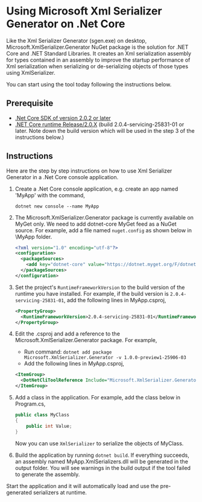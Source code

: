 # Using Microsoft Xml Serializer Generator on .Net Core

Like the Xml Serializer Generator (sgen.exe) on desktop, Microsoft.XmlSerializer.Generator NuGet package is the solution for .NET Core and .NET Standard Libraries. It creates an Xml serialization assembly for types contained in an assembly to improve the startup performance of Xml serialization when serializing or de-serializing objects of those types using XmlSerializer. 

You can start using the tool today following the instructions below. 

## Prerequisite

* [.Net Core SDK of version 2.0.2 or later](https://www.microsoft.com/net/download/windows)
* [.NET Core runtime Release/2.0.X](https://github.com/dotnet/core-setup#daily-builds) (build 2.0.4-servicing-25831-01 or later. Note down the build version which will be used in the step 3 of the instructions below.)
  
## Instructions

Here are the step by step instructions on how to use Xml Serializer Generator in a .Net Core console application.

1. Create a .Net Core console application, e.g. create an app named 'MyApp' with the command,
    ```
    dotnet new console --name MyApp
    ```
2. The Microsoft.XmlSerializer.Generator package is currently available on MyGet only. We need to add dotnet-core MyGet feed as a NuGet source. For example, add a file named `nuget.config` as shown below in \MyApp folder.
    ```xml
    <?xml version="1.0" encoding="utf-8"?>
    <configuration>
      <packageSources>
        <add key="dotnet-core" value="https://dotnet.myget.org/F/dotnet-core/api/v3/index.json" />
      </packageSources>
    </configuration>
    ```
3. Set the project's `RuntimeFrameworkVersion` to the build version of the runtime you have installed. For example, if the build version is `2.0.4-servicing-25831-01`, add the following lines in MyApp.csproj,
    ```xml
    <PropertyGroup>
      <RuntimeFrameworkVersion>2.0.4-servicing-25831-01</RuntimeFrameworkVersion>
    </PropertyGroup>
    ```
4. Edit the .csproj and add a reference to the Microsoft.XmlSerializer.Generator package. For example, 
    * Run command: `dotnet add package Microsoft.XmlSerializer.Generator -v 1.0.0-preview1-25906-03`
    * Add the following lines in MyApp.csproj,
    ```xml
    <ItemGroup>
      <DotNetCliToolReference Include="Microsoft.XmlSerializer.Generator" Version="1.0.0-preview1-25906-03" />
    </ItemGroup>
    ```
5. Add a class in the application. For example, add the class below in Program.cs,
    ```c#
    public class MyClass
    {
        public int Value;
    }
    ```
    Now you can use `XmlSerializer` to serialize the objects of MyClass.
    
6. Build the application by running `dotnet build`. If everything succeeds, an assembly named MyApp.XmlSerializers.dll will be generated in the output folder. You will see warnings in the build output if the tool failed to generate the assembly.

Start the application and it will automatically load and use the pre-generated serializers at runtime.


